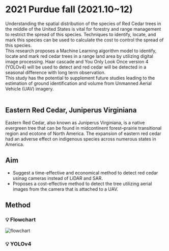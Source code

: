 # 2021 Purdue fall (2021.10~12)

Understanding the spatial distribution of the species of Red Cedar trees in the middle of the United States is vital for forestry and range management to restrict the spread of this species. Techniques to identify, locate, and mark this species can be used to calculate the cost to control the spread of this species.  
This research proposes a Machine Learning algorithm model to identify, locate and mark red cedar trees in a range land area by utilizing digital image processing. Haar cascade and You Only Look Once version 4 (YOLOv4) will be used to detect and red cedar will be detected in a seasonal difference with long term observation.  
This study has the potential to supplement future studies leading to the estimation of ground identification and volume from Unmanned Aerial Vehicle (UAV) imagery.
</br></br>
## Eastern Red Cedar, Juniperus Virginiana
Eastern Red Cedar, also known as Juniperus Virginiana, is a native evergreen tree that can be found in midcontinent forest–prairie transitional region and ecotone of North America. The expansion of eastern red cedar had an adverse effect on indigenous species across numerous states in America.
</br>

## Aim 
- Suggest a time-effective and economical method to detect red cedar usinag cameras instead of LiDAR and SAR. 
- Proposes a cost-effective method to detect the tree utilizing aerial images from the camera that is attached to a UAV. 

## Method
### 💡 Flowchart
![flowchart](https://user-images.githubusercontent.com/38778937/144263024-e2d19044-07fd-43b2-a485-e69223fe4d3e.png)

### 💡 YOLOv4

